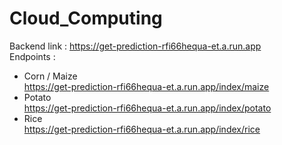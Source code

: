# Cloud_Computing

Backend link : https://get-prediction-rfi66hequa-et.a.run.app  
Endpoints :
- Corn / Maize  
https://get-prediction-rfi66hequa-et.a.run.app/index/maize
- Potato  
https://get-prediction-rfi66hequa-et.a.run.app/index/potato
- Rice  
https://get-prediction-rfi66hequa-et.a.run.app/index/rice
